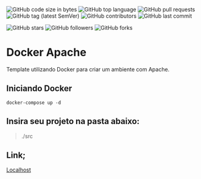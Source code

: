 ![GitHub code size in bytes](https://img.shields.io/github/languages/code-size/rauanisanfelice/docker-apache.svg)
![GitHub top language](https://img.shields.io/github/languages/top/rauanisanfelice/docker-apache.svg)
![GitHub pull requests](https://img.shields.io/github/issues-pr/rauanisanfelice/docker-apache.svg)
![GitHub tag (latest SemVer)](https://img.shields.io/github/tag/rauanisanfelice/docker-apache.svg)
![GitHub contributors](https://img.shields.io/github/contributors/rauanisanfelice/docker-apache.svg)
![GitHub last commit](https://img.shields.io/github/last-commit/rauanisanfelice/docker-apache.svg)

![GitHub stars](https://img.shields.io/github/stars/rauanisanfelice/docker-apache.svg?style=social)
![GitHub followers](https://img.shields.io/github/followers/rauanisanfelice.svg?style=social)
![GitHub forks](https://img.shields.io/github/forks/rauanisanfelice/docker-apache.svg?style=social)

# Docker Apache

Template utilizando Docker para criar um ambiente com Apache.

## Iniciando Docker
```console
docker-compose up -d
```

## Insira seu projeto na pasta abaixo:
> ./src

## Link;
[Localhost](localhost:80)
